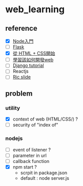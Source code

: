 # web_learning
## reference
- [x] [Node入門](https://www.nodebeginner.org/index-zh-tw.html)
- [ ] [Flask](http://flask.pocoo.org/docs/1.0/tutorial/)
- [x] [從 HTML + CSS開始](http://www.thewebpractice.com/w3c/Style/Examples/011/firstcss-tr.html)
- [ ] [學習該如何開發web](https://developer.mozilla.org/zh-TW/docs/Learn)
- [ ] [Django tutorial](https://docs.djangoproject.com/en/2.2/intro/tutorial01/)
- [ ] Reactjs
- [ ] [Ric slide](https://ric2k1.github.io/)
## problem
### utility
* [x] context of web (HTML/CSS/) ?
* [ ] security of "index of"

### nodejs
* [ ] event of listener ?
* [ ] parameter in url
* [ ] callback function 
* [x] npm start ?
    * scrpit in package.json
    * default : node server.js